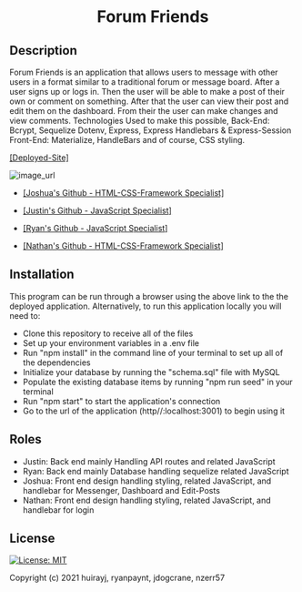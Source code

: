 <h1 style="text-align: center;">Forum Friends</h1>

## Description
<p style="font-family: -apple-system, BlinkMacSystemFont, 'Segoe UI', Roboto, Oxygen, Ubuntu, Cantarell, 'Open Sans', 'Helvetica Neue', sans-serif;"> 
Forum Friends is an application that allows users to message with other users in a format similar to a traditional forum or message board. After a user signs up or logs in. Then the user will be able to make a post of their own or comment on something. After that the user can view their post and edit them on the dashboard. From their the user can make changes and view comments. Technologies Used to make this possible, Back-End: Bcrypt, Sequelize
Dotenv, Express, Express Handlebars & Express-Session Front-End: Materialize, HandleBars and of course, CSS styling.
</p>


[[Deployed-Site]](https://jdogcrane.github.io/covid-and-cats/)

![image_url](./public/images/preview1.gif "Site preview")


* [[Joshua's Github - HTML-CSS-Framework Specialist]](https://github.com/Jdogcrane)

* [[Justin's Github - JavaScript Specialist]](https://github.com/huirayj)

* [[Ryan's Github - JavaScript Specialist]](https://github.com/ryanpaynt)

* [[Nathan's Github - HTML-CSS-Framework Specialist]](https://github.com/nzerr57)

## Installation
This program can be run through a browser using the above link to the the deployed application. Alternatively, to run this application locally you will need to:

  * Clone this repository to receive all of the files 
  * Set up your environment variables in a .env file
  * Run "npm install" in the command line of your terminal to set up all of the dependencies
  * Initialize your database by running the "schema.sql" file with MySQL
  * Populate the existing database items by running "npm run seed" in your terminal
  * Run "npm start" to start the application's connection
  * Go to the url of the application (http//:localhost:3001) to begin using it

## Roles 
* Justin: Back end mainly Handling API routes and related JavaScript
* Ryan: Back end mainly Database handling sequelize related JavaScript
* Joshua: Front end design handling styling, related JavaScript, and handlebar for Messenger, Dashboard  and Edit-Posts
* Nathan: Front end design handling styling, related JavaScript, and handlebar for login

## License 

[![License: MIT](https://img.shields.io/badge/License-MIT-yellow.svg)](https://opensource.org/licenses/MIT)

Copyright (c) 2021 huirayj, ryanpaynt, jdogcrane, nzerr57
